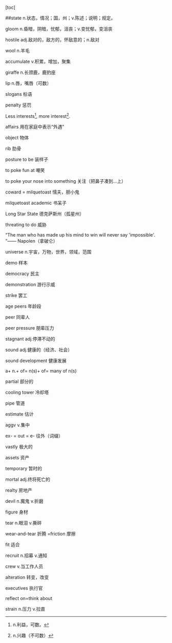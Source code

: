 [toc]

##state n.状态，情况；国，州；v.陈述；说明；规定。

gloom n.昏暗，阴暗，忧郁，沮丧；v.变忧郁，变沮丧

hostile adj.敌对的，敌方的，怀敌意的；n.敌对

wool n.羊毛

accumulate v.积累，增加，聚集

giraffe n.长颈鹿，鹿豹座

lip n.唇，嘴唇（可数）

slogans 标语

penalty 惩罚

Less interests[^interests], more interest[^interest].

affairs 用在家庭中表示“外遇”

object 物体

rib 肋骨

posture to be 装样子

to poke fun at 嘲笑

to poke your nose into something 关注（把鼻子凑到…上）

coward = milquetoast 懦夫，胆小鬼

milquetoast academic 书呆子

Long Star State 德克萨斯州（孤星州）

threating to do 威胁



“The man who has made up his mind to win will never say 'impossible'. ”——
Napolen（拿破仑）



universe n.宇宙，万物，世界，领域，范围

demo 样本

democracy 民主

demonstration 游行示威

strike 罢工

age peers 年龄段

peer 同辈人

peer pressure 朋辈压力

stagnant adj.停滞不动的

sound adj.健康的（经济、社会）

sound development 健康发展

a+ n.+ of= n(s)+ of= many of n(s)

partial 部分的

cooling tower 冷却塔

pipe 管道

estimate 估计

aggv v.集中

ex- = out = e- 往外（词缀）

vastly 极大的

assets 资产

temporary 暂时的

mortal adj.终将死亡的

realty 房地产

devil n.魔鬼 v.折磨

figure 身材

tear n.眼泪 v.撕碎

wear-and-tear 折腾 =friction 摩擦

fit 适合

recruit n.招募 v.通知

crew v.当工作人员

alteration 转变，改变

executives 执行官

reflect on=think about

strain n.压力 v.拉直


[^interests]: n.利益，可数。

[^interest]: n.兴趣（不可数）
